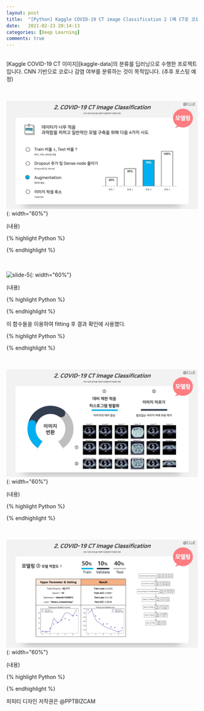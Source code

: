 ```yaml
---
layout: post
title:  "[Python] Kaggle COVID-19 CT image Classification 2 (폐 CT로 코로나 감염 여부 분류) with CNN, Inception V3 (딥러닝 프로젝트 매뉴얼 2)"
date:   2021-02-23 20:14:13
categories: [Deep Learning]
comments: true
---
```

<br>
[Kaggle COVID-19 CT 이미지][kaggle-data]의 분류를 딥러닝으로 수행한 프로젝트입니다. CNN 기반으로 코로나 감염 여부를 분류하는 것이 목적입니다.
(추후 포스팅 예정)
<br><br><br>

![slide-4](/!contents_plot/2021-02-23-covid19-4.jpeg){: width="60%"}
<br>

(내용)
<br>

{% highlight Python %}

{% endhighlight %}
<br><br><br>

![slide-5](/!contents_plot/22021-02-23-covid19-5.jpeg){: width="60%"}
<br>

(내용)
<br>

{% highlight Python %}

{% endhighlight %}
<br>

이 함수들을 이용하여 fitting 후 결과 확인에 사용했다.
<br>

{% highlight Python %}

{% endhighlight %}
<br><br><br>

![slide-6](/!contents_plot/2021-02-23-covid19-6.jpeg){: width="60%"}
<br>

(내용)
<br>

{% highlight Python %}

{% endhighlight %}
<br><br><br>

![slide-7](/!contents_plot/2021-02-23-covid19-7.jpeg){: width="60%"}
<br>

(내용)
<br>

{% highlight Python %}

{% endhighlight %}
<br>

피피티 디자인 저작권은 @PPTBIZCAM

[kaggle-data]: https://www.kaggle.com/engesraahassan/covid19-ct-image